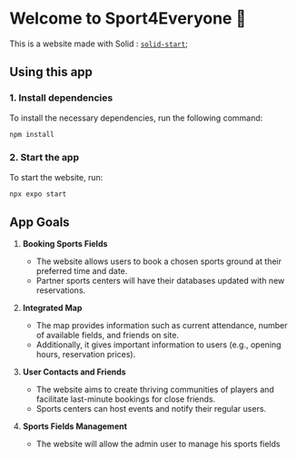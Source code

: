 # Welcome to Sport4Everyone 👋

This is a website made with Solid : [`solid-start`](https://start.solidjs.com);

## Using this app

### 1. Install dependencies

To install the necessary dependencies, run the following command:

   ```bash
   npm install
   ```

### 2. Start the app

To start the website, run:

   ```bash
   npx expo start
   ```

## App Goals

1. **Booking Sports Fields**

   - The website allows users to book a chosen sports ground at their preferred time and date.
   - Partner sports centers will have their databases updated with new reservations.

2. **Integrated Map**

   - The map provides information such as current attendance, number of available fields, and friends on site.
   - Additionally, it gives important information to users (e.g., opening hours, reservation prices).

3. **User Contacts and Friends**

   - The website aims to create thriving communities of players and facilitate last-minute bookings for close friends.
   - Sports centers can host events and notify their regular users.

4. **Sports Fields Management**

    - The website will allow the admin user to manage his sports fields